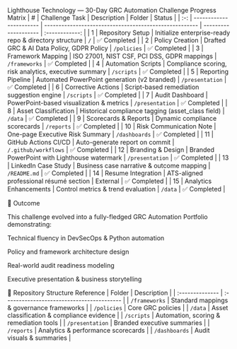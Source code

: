 Lighthouse Technology — 30-Day GRC Automation Challenge Progress Matrix
|  #  | Challenge Task          | Description                                            | Folder               |     Status     |
| :-: | ----------------------- | ------------------------------------------------------ | -------------------- | :------------: |
|  1  | Repository Setup        | Initialize enterprise-ready repo & directory structure | `/`                  |   ✅ Completed  |
|  2  | Policy Creation         | Drafted GRC & AI Data Policy, GDPR Policy              | `/policies`          |   ✅ Completed  |
|  3  | Framework Mapping       | ISO 27001, NIST CSF, PCI DSS, GDPR mappings            | `/frameworks`        |   ✅ Completed  |
|  4  | Automation Scripts      | Compliance scoring, risk analytics, executive summary  | `/scripts`           |   ✅ Completed  |
|  5  | Reporting Pipeline      | Automated PowerPoint generation (v2 branded)           | `/presentation`      |   ✅ Completed  |
|  6  | Corrective Actions      | Script-based remediation suggestion engine             | `/scripts`           |   ✅ Completed  |
|  7  | Audit Dashboard         | PowerPoint-based visualization & metrics               | `/presentation`      |   ✅ Completed  |
|  8  | Asset Classification    | Historical compliance tagging (asset_class field)      | `/data`              |   ✅ Completed  |
|  9  | Scorecards & Reports    | Dynamic compliance scorecards                          | `/reports`           | ✅ Completed |
|  10 | Risk Communication Note | One-page Executive Risk Summary                        | `/dashboards`        |   ✅ Completed  |
|  11 | GitHub Actions CI/CD    | Auto-generate report on commit                         | `/.github/workflows` |   ✅ Completed  |
|  12 | Branding & Design       | Branded PowerPoint with Lighthouse watermark           | `/presentation`      |   ✅ Completed  |
|  13 | LinkedIn Case Study     | Business case narrative & outcome mapping              | `/README.md`         |   ✅ Completed  |
|  14 | Resume Integration      | ATS-aligned professional résumé section                | External             |   ✅ Completed  |
|  15 | Analytics Enhancements  | Control metrics & trend evaluation                     | `/data`              |   ✅ Completed   |


📍 Outcome

This challenge evolved into a fully-fledged GRC Automation Portfolio demonstrating:

Technical fluency in DevSecOps & Python automation

Policy and framework architecture design

Real-world audit readiness modeling

Executive presentation & business storytelling

🧱 Repository Structure Reference
| Folder          | Description                                |
| :-------------- | :----------------------------------------- |
| `/frameworks`   | Standard mappings & governance frameworks  |
| `/policies`     | Core GRC policies                          |
| `/data`         | Asset classification & compliance evidence |
| `/scripts`      | Automation, scoring & remediation tools    |
| `/presentation` | Branded executive summaries                |
| `/reports`      | Analytics & performance scorecards         |
| `/dashboards`   | Audit visuals & summaries                  |

